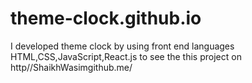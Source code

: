# theme-clock.github.io
I developed theme clock by using front end languages HTML,CSS,JavaScript,React.js to see the this project on  http//ShaikhWasimgithub.me/
